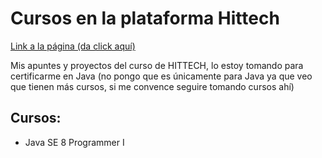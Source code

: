 # Cursos en la plataforma Hittech
[Link a la página (da click aquí)](https://www.hittechs.com.mx/)

Mis apuntes y proyectos del curso de HITTECH, lo estoy tomando para certificarme en Java (no pongo que es únicamente para Java ya que veo que tienen más cursos, si me convence seguire tomando cursos ahí)

## Cursos:

* Java SE 8 Programmer I 
